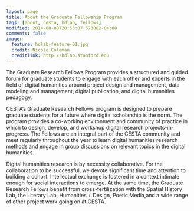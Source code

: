 ```yaml
---
layout: page
title: About the Graduate Fellowship Program
tags: [about, cesta, hdlab, fellows]
modified: 2014-08-08T20:53:07.573882-04:00
comments: false
image:
  feature: hdlab-feature-01.jpg
  credit: Nicole Coleman
  creditlink: http://hdlab.stanford.edu
---
```


The Graduate Research Fellows Program provides a structured and guided forum for graduate students to engage with each other and experts in the field of digital humanities around project design and management, data modeling and management, digital publication, and digital humanities pedagogy.

CESTA’s Graduate Research Fellows program is designed to prepare graduate students for a future where digital scholarship is the norm. The program provides a co-working environment and community of practice in which to design, develop, and workshop digital research projects-in-progress. The Fellows are an integral part of the CESTA community and meet regularly throughout the year to learn digital humanities research methods and engage in group discussions on relevant topics in the digital humanities.

Digital humanities research is by necessity collaborative. For the collaboration to be successful, we devote significant time and attention to building a cohort. Intellectual exchange is fostered in a context intimate enough for social interactions to emerge. At the same time, the Graduate Research Fellows benefit from cross-fertilization with the Spatial History Lab, the Literary Lab, Humanities + Design, Poetic Media,and a wide range of other project work going on at CESTA.
